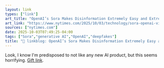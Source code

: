 ```yaml
---
layout: link
types: ["link"]
art_title: "OpenAI’s Sora Makes Disinformation Extremely Easy and Extremely Real"
art_link: "https://www.nytimes.com/2025/10/03/technology/sora-openai-video-disinformation.html"
sources: ["nytimes.com"]
date: 2025-10-03T07:49:25-04:00
tags: ["Sora","generative AI","OpenAI","deepfakes"]
title: "🔗 linkblog: OpenAI’s Sora Makes Disinformation Extremely Easy and Extremely Real"
---
```

Look, I know I'm predisposed to not like any new AI product, but this seems horrifying. [Gift link](https://www.nytimes.com/2025/10/03/technology/sora-openai-video-disinformation.html?unlocked_article_code=1.qk8.2taR.iS422OrvQ4D5&smid=url-share).
